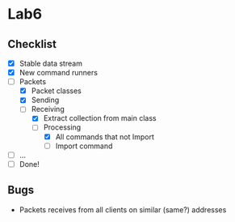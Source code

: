 # Lab6

## Checklist

  - [x] Stable data stream
  - [X] New command runners
  - [ ] Packets
    - [X] Packet classes
    - [X] Sending
    - [ ] Receiving
      - [X] Extract collection from main class
      - [ ] Processing
        - [X] All commands that not Import
        - [ ] Import command
  - [ ] ...
  - [ ] Done!

## Bugs

  - Packets receives from all clients on similar (same?) addresses
